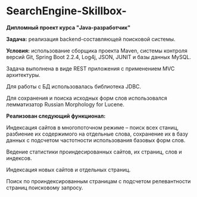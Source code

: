 # SearchEngine-Skillbox-

**Дипломный проект курса "Java-разработчик"**

**Задача:** реализация backend-составляющей поисковой системы.

**Условия:** использование сборщика проекта Maven, системы контроля версий Git, Spring Boot 2.2.4, Log4j, JSON, JUNIT и базы
данных MySQL.

Задача выполнена в виде REST приложения с применением MVC архитектуры.

Для работы с БД использовалась библиотека JDBC.

Для сохранения и поиска исходных форм слов использовался лемматизатор Russian Morphology for Lucene.

**Реализован следующий функционал:**

Индексация сайтов в многопоточном режиме – поиск всех станиц, разбиение их содержимого на отдельные слова, сохранение их
в базу данных с подсчетом частотности использования базовых форм слов.

Ведение статистики проиндесированных сайтов, их страниц, слов и индексов.

Индексация новых сайтов и отдельных страниц.

Поиск по проиндексированным страницам с подсчетом релевантности страниц поисковому запросу. 

